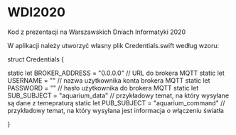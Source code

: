 # WDI2020
Kod z prezentacji na Warszawskich Dniach Informatyki 2020

W aplikacji należy utworzyć własny plik Credentials.swift według wzoru:

struct Credentials {

static let BROKER_ADDRESS = "0.0.0.0" // URL do brokera MQTT
static let USERNAME = "" // nazwa użytkownika konta brokera MQTT
static let PASSWORD = "" // hasło użytkownika do brokera MQTT
static let SUB_SUBJECT = "aquarium_data" // przykładowy temat, na który wysyłane są dane z temepraturą
static let PUB_SUBJECT = "aquarium_command" // przykładowy temat, na który wysyłana jest informacja o włączeniu światła

} 

